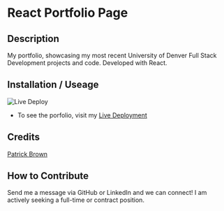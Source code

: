 # React Portfolio Page

## Description

My portfolio, showcasing my most recent University of Denver Full Stack Development projects and code.
Developed with React.

## Installation / Useage

![Live Deploy](assets/ReactApp.gif)

- To see the porfolio, visit my [Live Deployment](https://patrickbrown-io.github.io/pat-brown-portfolio/)

## Credits

[Patrick Brown](https://github.com/patrickbrown-io)

## How to Contribute

Send me a message via GitHub or LinkedIn and we can connect! I am actively seeking a full-time or contract position.
